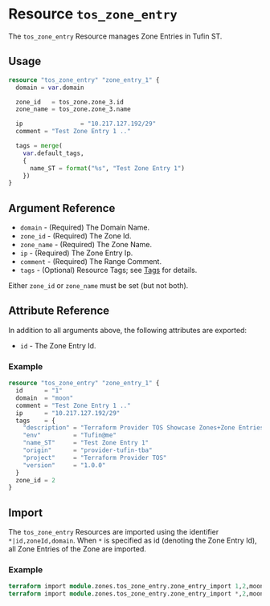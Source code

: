 # Resource `tos_zone_entry`

The `tos_zone_entry` Resource manages Zone Entries in Tufin ST.

## Usage

```terraform
resource "tos_zone_entry" "zone_entry_1" {
  domain = var.domain

  zone_id   = tos_zone.zone_3.id
  zone_name = tos_zone.zone_3.name

  ip                = "10.217.127.192/29"
  comment = "Test Zone Entry 1 .."

  tags = merge(
    var.default_tags,
    {
      name_ST = format("%s", "Test Zone Entry 1")
    })
}
```

## Argument Reference

* `domain` - (Required) The Domain Name.
* `zone_id` - (Required) The Zone Id.
* `zone_name` - (Required) The Zone Name.
* `ip` - (Required) The Zone Entry Ip.
* `comment` - (Required) The Range Comment.
* `tags` - (Optional) Resource Tags; see [Tags](tag.md) for details.

Either `zone_id` or `zone_name` must be set (but not both).

## Attribute Reference

In addition to all arguments above, the following attributes are exported:

* `id` - The Zone Entry Id.

### Example

```terraform
resource "tos_zone_entry" "zone_entry_1" {
  id      = "1"
  domain  = "moon"
  comment = "Test Zone Entry 1 .."
  ip      = "10.217.127.192/29"
  tags    = {
    "description" = "Terraform Provider TOS Showcase Zones+Zone Entries"
    "env"         = "Tufin@me"
    "name_ST"     = "Test Zone Entry 1"
    "origin"      = "provider-tufin-tba"
    "project"     = "Terraform Provider TOS"
    "version"     = "1.0.0"
  }
  zone_id = 2
}
```

## Import

The `tos_zone_entry` Resources are imported using the identifier `*|id,zoneId,domain`.
When `*` is specified as id (denoting the Zone Entry Id), all Zone Entries of the Zone are imported.

### Example

```terraform
terraform import module.zones.tos_zone_entry.zone_entry_import 1,2,moon
terraform import module.zones.tos_zone_entry.zone_entry_import *,2,moon
```
